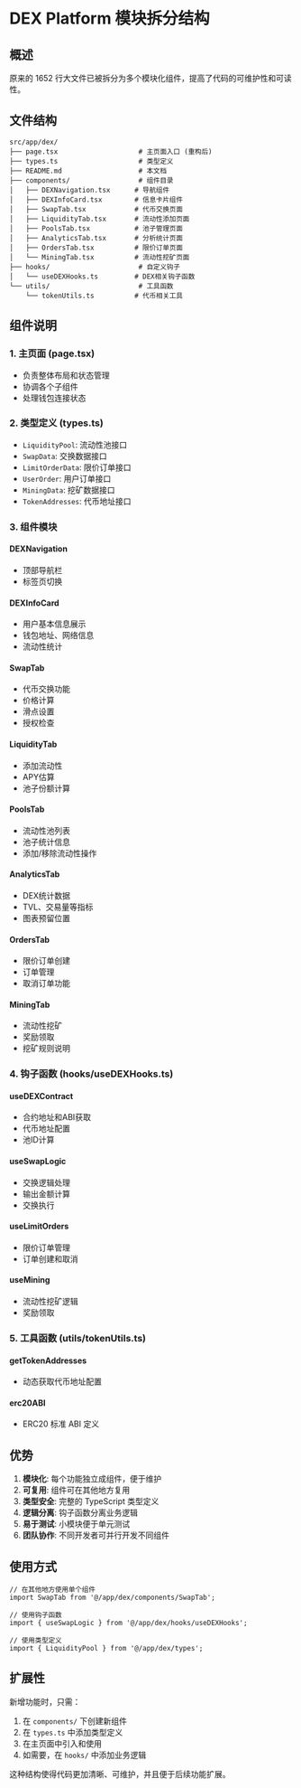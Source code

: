 # DEX Platform 模块拆分结构

## 概述
原来的 1652 行大文件已被拆分为多个模块化组件，提高了代码的可维护性和可读性。

## 文件结构

```
src/app/dex/
├── page.tsx                    # 主页面入口 (重构后)
├── types.ts                    # 类型定义
├── README.md                   # 本文档
├── components/                 # 组件目录
│   ├── DEXNavigation.tsx      # 导航组件
│   ├── DEXInfoCard.tsx        # 信息卡片组件
│   ├── SwapTab.tsx            # 代币交换页面
│   ├── LiquidityTab.tsx       # 流动性添加页面
│   ├── PoolsTab.tsx           # 池子管理页面
│   ├── AnalyticsTab.tsx       # 分析统计页面
│   ├── OrdersTab.tsx          # 限价订单页面
│   └── MiningTab.tsx          # 流动性挖矿页面
├── hooks/                      # 自定义钩子
│   └── useDEXHooks.ts         # DEX相关钩子函数
└── utils/                      # 工具函数
    └── tokenUtils.ts          # 代币相关工具
```

## 组件说明

### 1. 主页面 (page.tsx)
- 负责整体布局和状态管理
- 协调各个子组件
- 处理钱包连接状态

### 2. 类型定义 (types.ts)
- `LiquidityPool`: 流动性池接口
- `SwapData`: 交换数据接口
- `LimitOrderData`: 限价订单接口
- `UserOrder`: 用户订单接口
- `MiningData`: 挖矿数据接口
- `TokenAddresses`: 代币地址接口

### 3. 组件模块

#### DEXNavigation
- 顶部导航栏
- 标签页切换

#### DEXInfoCard
- 用户基本信息展示
- 钱包地址、网络信息
- 流动性统计

#### SwapTab
- 代币交换功能
- 价格计算
- 滑点设置
- 授权检查

#### LiquidityTab
- 添加流动性
- APY估算
- 池子份额计算

#### PoolsTab
- 流动性池列表
- 池子统计信息
- 添加/移除流动性操作

#### AnalyticsTab
- DEX统计数据
- TVL、交易量等指标
- 图表预留位置

#### OrdersTab
- 限价订单创建
- 订单管理
- 取消订单功能

#### MiningTab
- 流动性挖矿
- 奖励领取
- 挖矿规则说明

### 4. 钩子函数 (hooks/useDEXHooks.ts)

#### useDEXContract
- 合约地址和ABI获取
- 代币地址配置
- 池ID计算

#### useSwapLogic
- 交换逻辑处理
- 输出金额计算
- 交换执行

#### useLimitOrders
- 限价订单管理
- 订单创建和取消

#### useMining
- 流动性挖矿逻辑
- 奖励领取

### 5. 工具函数 (utils/tokenUtils.ts)

#### getTokenAddresses
- 动态获取代币地址配置

#### erc20ABI
- ERC20 标准 ABI 定义

## 优势

1. **模块化**: 每个功能独立成组件，便于维护
2. **可复用**: 组件可在其他地方复用
3. **类型安全**: 完整的 TypeScript 类型定义
4. **逻辑分离**: 钩子函数分离业务逻辑
5. **易于测试**: 小模块便于单元测试
6. **团队协作**: 不同开发者可并行开发不同组件

## 使用方式

```tsx
// 在其他地方使用单个组件
import SwapTab from '@/app/dex/components/SwapTab';

// 使用钩子函数
import { useSwapLogic } from '@/app/dex/hooks/useDEXHooks';

// 使用类型定义
import { LiquidityPool } from '@/app/dex/types';
```

## 扩展性

新增功能时，只需：
1. 在 `components/` 下创建新组件
2. 在 `types.ts` 中添加类型定义
3. 在主页面中引入和使用
4. 如需要，在 `hooks/` 中添加业务逻辑

这种结构使得代码更加清晰、可维护，并且便于后续功能扩展。 